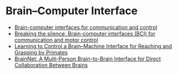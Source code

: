 # Brain–Computer Interface

- [Brain-computer interfaces for communication and control](http://www.cs.cmu.edu/~tanja/BCI/BCIreview.pdf)
- [Breaking the silence: Brain-computer interfaces (BCI) for communication and motor control](https://onlinelibrary.wiley.com/doi/full/10.1111/j.1469-8986.2006.00456.x)
- [Learning to Control a Brain–Machine Interface for Reaching and Grasping by Primates](https://journals.plos.org/plosbiology/article?id=10.1371/journal.pbio.0000042)
- [BrainNet: A Multi-Person Brain-to-Brain Interface for Direct Collaboration Between Brains](https://arxiv.org/pdf/1809.08632.pdf)
